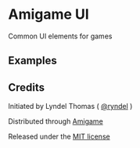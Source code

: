 # Amigame UI

Common UI elements for games

## Examples




## Credits

Initiated by Lyndel Thomas ( [@ryndel](http://github.com/ryndel) )

Distributed through [Amigame](http://amigame.co/)

Released under the [MIT license](http://makesites.org/licenses/MIT)

